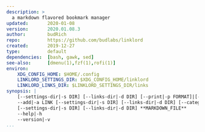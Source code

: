```yaml
---
description: >
  a markdown flavored bookmark manager
updated:       2020-01-08
version:       2020.01.08.3
author:        budRich
repo:          https://github.com/budlabs/linklord
created:       2019-12-27
type:          default
dependencies:  [bash, gawk, sed]
see-also:      [dmenu(1),fzf(1),rofi(1)]
environ:
    XDG_CONFIG_HOME: $HOME/.config
    LINKLORD_SETTINGS_DIR: $XDG_CONFIG_HOME/linklord
    LINKLORD_LINKS_DIR: $LINKLORD_SETTINGS_DIR/links
synopsis: |
    [--settings-dir|-s DIR] [--links-dir|-d DIR] [--print|-p FORMAT]|[--exec|-x FORMAT]
    --add|-a LINK [--settings-dir|-s DIR] [--links-dir|-d DIR] [--category|-c CATEGORY] [--title|-t TITLE] [--add-to-history]
    [--settings-dir|-s DIR] [--links-dir|-d DIR] **MARKDOWN_FILE**
    --help|-h
    --version|-v
...
```












